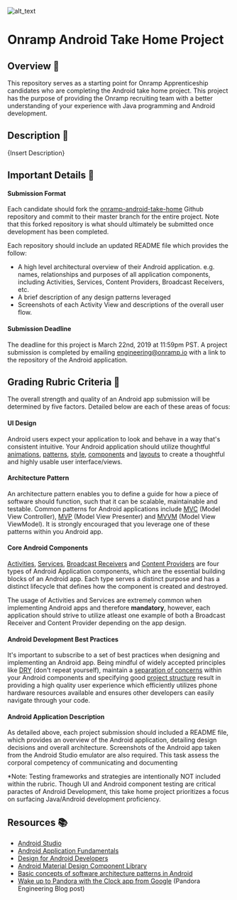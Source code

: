 ![alt_text](https://s2-cdn.greenhouse.io/external_greenhouse_job_boards/logos/400/173/100/resized/Onramp_final_logo_for_twitter___instagram.jpg?1548972880 "image_tooltip")

# Onramp Android Take Home Project 

## Overview 🤖

This repository serves as a starting point for Onramp Apprenticeship candidates who are completing the Android take home project. This project has the purpose of providing the Onramp recruiting team with a better understanding of your experience with Java programming and Android development. 

## Description 🚀

{Insert Description}

## Important Details 🔎

#### Submission Format

Each candidate should fork the [onramp-android-take-home](https://github.com/onramp-io/onramp-android-take-home) Github repository and commit to their master branch for the entire project. Note that this forked repository is what should ultimately be submitted once development has been completed. 

Each repository should include an updated README file which provides the follow:

*    A high level architectural overview of their Android application. e.g. names, relationships and purposes of all application components, including Activities, Services, Content Providers, Broadcast Receivers, etc. 
*   A brief description of any design patterns leveraged
*   Screenshots of each Activity View and descriptions of the overall user flow.


#### Submission Deadline 

The deadline for this project is March 22nd, 2019 at 11:59pm PST. A project submission is completed by emailing [engineering@onramp.io](mailto:engineering@onramp.io) with a link to the repository of the Android application. 

## Grading Rubric Criteria 🌟

The overall strength and quality of an Android app submission will be determined by five factors. Detailed below are each of these areas of focus:

#### UI Design

Android users expect your application to look and behave in a way that's consistent intuitive. Your Android application should utilize thoughtful [animations](https://material.io/design/motion/), [patterns](https://material.io/design/), [style](https://material.io/design/color/), [components](https://material.io/design/components/) and [layouts](https://material.io/design/layout/understanding-layout.html) to create a thoughtful and highly usable user interface/views.

#### Architecture Pattern

An architecture pattern enables you to define a guide for how a piece of software should function, such that it can be scalable, maintainable and testable. Common patterns for Android applications include [MVC](https://medium.com/upday-devs/android-architecture-patterns-part-1-model-view-controller-3baecef5f2b6) (Model View Controller), [MVP](https://android.jlelse.eu/architectural-guidelines-to-follow-for-mvp-pattern-in-android-2374848a0157) (Model View Presenter) and [MVVM](https://medium.com/@husayn.hakeem/android-by-example-mvvm-data-binding-introduction-part-1-6a7a5f388bf7) (Model View ViewModel). It is strongly encouraged that you leverage one of these patterns within you Android app.

#### Core Android Components

[Activities](https://developer.android.com/guide/components/activities), [Services](https://developer.android.com/guide/components/services), [Broadcast Receivers](https://developer.android.com/reference/android/content/BroadcastReceiver.html) and [Content Providers](https://developer.android.com/guide/topics/providers/content-providers.html) are four types of Android Application components, which are the essential building blocks of an Android app. Each type serves a distinct purpose and has a distinct lifecycle that defines how the component is created and destroyed. 

The usage of Activities and Services are extremely common when implementing Android apps and therefore **mandatory**, however, each application should strive to utilize atleast one example of both a Broadcast Receiver and Content Provider depending on the app design. 

#### Android Development Best Practices

It's important to subscribe to a set of best practices when designing and implementing an Android app. Being mindful of widely accepted principles like [DRY](https://code.tutsplus.com/tutorials/3-key-software-principles-you-must-understand--net-25161) (don't repeat yourself), maintain a [separation of concerns](https://developer.android.com/jetpack/docs/guide#separation-of-concerns) within your Android components and specifying good [project structure](https://developer.android.com/studio/intro) result in providing a high quality user experience which efficiently utilizes phone hardware resources available and ensures other developers can easily navigate through your code.

#### Android Application Description

As detailed above, each project submission should included a README file, which provides an overview of the Android application, detailing design decisions and overall architecture. Screenshots of the Android app taken from the Android Studio emulator are also required. This task assess the corporal competency of communicating and documenting 

*Note: Testing frameworks and strategies are intentionally NOT included within the rubric. Though UI and Android component testing are critical paractes of Android Development, this take home project prioritizes a focus on surfacing Java/Android development proficiency.

## Resources 📚

*   [Android Studio](https://developer.android.com/studio)
*   [Android Application Fundamentals](https://developer.android.com/guide/components/fundamentals)
*   [Design for Android Developers](https://developer.android.com/design)
*   [Android Material Design Component Library](https://material.io/design/components/bottom-navigation.html)
*   [Basic concepts of software architecture patterns in Android](https://android.jlelse.eu/basic-concepts-of-software-architecture-patterns-in-android-c76e53f46cba)
*   [Wake up to Pandora with the Clock app from Google](https://engineering.pandora.com/wake-up-to-pandora-with-the-clock-app-from-google-7859fe7743aa) (Pandora Engineering Blog post)
